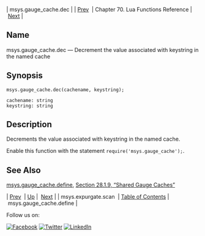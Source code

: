 | msys.gauge_cache.dec |
| [Prev](lua.ref.msys.expurgate.scan.php)  | Chapter 70. Lua Functions Reference |  [Next](lua.ref.msys.gauge_cache.define.php) |

<a name="lua.ref.msys.gauge_cache.dec"></a>
## Name

msys.gauge_cache.dec — Decrement the value associated with keystring in the named cache

<a name="idp18109104"></a>
## Synopsis

`msys.gauge_cache.dec(cachename, keystring);`

```
cachename: string
keystring: string
```
<a name="idp18112064"></a>
## Description

Decrements the value associated with keystring in the named cache.

Enable this function with the statement `require('msys.gauge_cache');`.

<a name="idp18114896"></a>
## See Also

[msys.gauge_cache.define](lua.ref.msys.gauge_cache.define.php "msys.gauge_cache.define"), [Section 28.1.9, “Shared Gauge Caches”](cluster.config.replication.php#cluster.replication.gauge_cache "28.1.9. Shared Gauge Caches")

| [Prev](lua.ref.msys.expurgate.scan.php)  | [Up](lua.function.details.php) |  [Next](lua.ref.msys.gauge_cache.define.php) |
| msys.expurgate.scan  | [Table of Contents](index.php) |  msys.gauge_cache.define |

Follow us on:

[![Facebook](https://support.messagesystems.com/images/icon-facebook.png)](http://www.facebook.com/messagesystems) [![Twitter](https://support.messagesystems.com/images/icon-twitter.png)](http://twitter.com/#!/MessageSystems) [![LinkedIn](https://support.messagesystems.com/images/icon-linkedin.png)](http://www.linkedin.com/company/message-systems)
